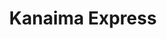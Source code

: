 ---
title: "Kanaima Express"
url: /ciudad-guayana-puerto-ordaz/kanaima-express/
shop: Lebensmittel
---